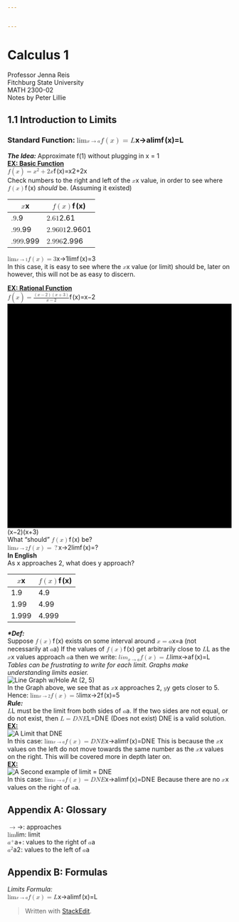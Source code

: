```yaml
---


---
```


<h1 id="calculus-1">Calculus 1</h1>
<p>Professor Jenna Reis<br>
Fitchburg State University<br>
MATH 2300-02<br>
Notes by Peter Lillie</p>
<h2 id="introduction-to-limits">1.1 Introduction to Limits</h2>
<h3 id="standard-function-lim_x-to-a-fx--l">Standard Function: <span class="katex--display"><span class="katex-display"><span class="katex"><span class="katex-mathml"><math><semantics><mrow><msub><mi>lim</mi><mo>⁡</mo><mrow><mi>x</mi><mo>→</mo><mi>a</mi></mrow></msub><mi>f</mi><mo>(</mo><mi>x</mi><mo>)</mo><mo>=</mo><mi>L</mi></mrow><annotation encoding="application/x-tex">\lim_{x \to a} f(x) = L</annotation></semantics></math></span><span class="katex-html" aria-hidden="true"><span class="strut" style="height: 0.75em;"></span><span class="strut bottom" style="height: 1.45em; vertical-align: -0.7em;"></span><span class="base"><span class="mop op-limits"><span class="vlist-t vlist-t2"><span class="vlist-r"><span class="vlist" style="height: 0.69444em;"><span class="" style="top: -2.1em; margin-left: 0em;"><span class="pstrut" style="height: 2.7em;"></span><span class="sizing reset-size6 size3 mtight"><span class="mord mtight"><span class="mord mathit mtight">x</span><span class="mrel mtight">→</span><span class="mord mathit mtight">a</span></span></span></span><span class="" style="top: -2.7em;"><span class="pstrut" style="height: 2.7em;"></span><span class=""><span class="mop">lim</span></span></span></span><span class="vlist-s">​</span></span><span class="vlist-r"><span class="vlist" style="height: 0.7em;"></span></span></span></span><span class="mord mathit" style="margin-right: 0.10764em;">f</span><span class="mopen">(</span><span class="mord mathit">x</span><span class="mclose">)</span><span class="mrel">=</span><span class="mord mathit">L</span></span></span></span></span></span></h3>
<p><b><i>The Idea:</i></b> Approximate f(1) without plugging in x = 1<br>
<b><u>EX: Basic Function</u></b><br>
<span class="katex--display"><span class="katex-display"><span class="katex"><span class="katex-mathml"><math><semantics><mrow><mi>f</mi><mo>(</mo><mi>x</mi><mo>)</mo><mo>=</mo><msup><mi>x</mi><mn>2</mn></msup><mo>+</mo><mn>2</mn><mi>x</mi></mrow><annotation encoding="application/x-tex"> f(x) =x^2+2x </annotation></semantics></math></span><span class="katex-html" aria-hidden="true"><span class="strut" style="height: 0.864108em;"></span><span class="strut bottom" style="height: 1.11411em; vertical-align: -0.25em;"></span><span class="base"><span class="mord mathit" style="margin-right: 0.10764em;">f</span><span class="mopen">(</span><span class="mord mathit">x</span><span class="mclose">)</span><span class="mrel">=</span><span class="mord"><span class="mord mathit">x</span><span class="msupsub"><span class="vlist-t"><span class="vlist-r"><span class="vlist" style="height: 0.864108em;"><span class="" style="top: -3.113em; margin-right: 0.05em;"><span class="pstrut" style="height: 2.7em;"></span><span class="sizing reset-size6 size3 mtight"><span class="mord mathrm mtight">2</span></span></span></span></span></span></span></span><span class="mbin">+</span><span class="mord mathrm">2</span><span class="mord mathit">x</span></span></span></span></span></span><br>
Check numbers to the right and left of the <span class="katex--inline"><span class="katex"><span class="katex-mathml"><math><semantics><mrow><mi>x</mi></mrow><annotation encoding="application/x-tex">x</annotation></semantics></math></span><span class="katex-html" aria-hidden="true"><span class="strut" style="height: 0.43056em;"></span><span class="strut bottom" style="height: 0.43056em; vertical-align: 0em;"></span><span class="base"><span class="mord mathit">x</span></span></span></span></span> value, in order to see where <span class="katex--inline"><span class="katex"><span class="katex-mathml"><math><semantics><mrow><mi>f</mi><mo>(</mo><mi>x</mi><mo>)</mo></mrow><annotation encoding="application/x-tex">f(x)</annotation></semantics></math></span><span class="katex-html" aria-hidden="true"><span class="strut" style="height: 0.75em;"></span><span class="strut bottom" style="height: 1em; vertical-align: -0.25em;"></span><span class="base"><span class="mord mathit" style="margin-right: 0.10764em;">f</span><span class="mopen">(</span><span class="mord mathit">x</span><span class="mclose">)</span></span></span></span></span> <i>should</i> be. (Assuming it existed)</p>

<table>
<thead>
<tr>
<th><span class="katex--inline"><span class="katex"><span class="katex-mathml"><math><semantics><mrow><mi>x</mi></mrow><annotation encoding="application/x-tex">x</annotation></semantics></math></span><span class="katex-html" aria-hidden="true"><span class="strut" style="height: 0.43056em;"></span><span class="strut bottom" style="height: 0.43056em; vertical-align: 0em;"></span><span class="base"><span class="mord mathit">x</span></span></span></span></span></th>
<th><span class="katex--inline"><span class="katex"><span class="katex-mathml"><math><semantics><mrow><mi>f</mi><mo>(</mo><mi>x</mi><mo>)</mo></mrow><annotation encoding="application/x-tex">f(x)</annotation></semantics></math></span><span class="katex-html" aria-hidden="true"><span class="strut" style="height: 0.75em;"></span><span class="strut bottom" style="height: 1em; vertical-align: -0.25em;"></span><span class="base"><span class="mord mathit" style="margin-right: 0.10764em;">f</span><span class="mopen">(</span><span class="mord mathit">x</span><span class="mclose">)</span></span></span></span></span></th>
</tr>
</thead>
<tbody>
<tr>
<td><span class="katex--inline"><span class="katex"><span class="katex-mathml"><math><semantics><mrow><mi mathvariant="normal">.</mi><mn>9</mn></mrow><annotation encoding="application/x-tex">.9</annotation></semantics></math></span><span class="katex-html" aria-hidden="true"><span class="strut" style="height: 0.64444em;"></span><span class="strut bottom" style="height: 0.64444em; vertical-align: 0em;"></span><span class="base"><span class="mord mathrm">.</span><span class="mord mathrm">9</span></span></span></span></span></td>
<td><span class="katex--inline"><span class="katex"><span class="katex-mathml"><math><semantics><mrow><mn>2</mn><mi mathvariant="normal">.</mi><mn>6</mn><mn>1</mn></mrow><annotation encoding="application/x-tex">2.61</annotation></semantics></math></span><span class="katex-html" aria-hidden="true"><span class="strut" style="height: 0.64444em;"></span><span class="strut bottom" style="height: 0.64444em; vertical-align: 0em;"></span><span class="base"><span class="mord mathrm">2</span><span class="mord mathrm">.</span><span class="mord mathrm">6</span><span class="mord mathrm">1</span></span></span></span></span></td>
</tr>
<tr>
<td><span class="katex--inline"><span class="katex"><span class="katex-mathml"><math><semantics><mrow><mi mathvariant="normal">.</mi><mn>9</mn><mn>9</mn></mrow><annotation encoding="application/x-tex">.99</annotation></semantics></math></span><span class="katex-html" aria-hidden="true"><span class="strut" style="height: 0.64444em;"></span><span class="strut bottom" style="height: 0.64444em; vertical-align: 0em;"></span><span class="base"><span class="mord mathrm">.</span><span class="mord mathrm">9</span><span class="mord mathrm">9</span></span></span></span></span></td>
<td><span class="katex--inline"><span class="katex"><span class="katex-mathml"><math><semantics><mrow><mn>2</mn><mi mathvariant="normal">.</mi><mn>9</mn><mn>6</mn><mn>0</mn><mn>1</mn></mrow><annotation encoding="application/x-tex">2.9601</annotation></semantics></math></span><span class="katex-html" aria-hidden="true"><span class="strut" style="height: 0.64444em;"></span><span class="strut bottom" style="height: 0.64444em; vertical-align: 0em;"></span><span class="base"><span class="mord mathrm">2</span><span class="mord mathrm">.</span><span class="mord mathrm">9</span><span class="mord mathrm">6</span><span class="mord mathrm">0</span><span class="mord mathrm">1</span></span></span></span></span></td>
</tr>
<tr>
<td><span class="katex--inline"><span class="katex"><span class="katex-mathml"><math><semantics><mrow><mi mathvariant="normal">.</mi><mn>9</mn><mn>9</mn><mn>9</mn></mrow><annotation encoding="application/x-tex">.999</annotation></semantics></math></span><span class="katex-html" aria-hidden="true"><span class="strut" style="height: 0.64444em;"></span><span class="strut bottom" style="height: 0.64444em; vertical-align: 0em;"></span><span class="base"><span class="mord mathrm">.</span><span class="mord mathrm">9</span><span class="mord mathrm">9</span><span class="mord mathrm">9</span></span></span></span></span></td>
<td><span class="katex--inline"><span class="katex"><span class="katex-mathml"><math><semantics><mrow><mn>2</mn><mi mathvariant="normal">.</mi><mn>9</mn><mn>9</mn><mn>6</mn></mrow><annotation encoding="application/x-tex">2.996</annotation></semantics></math></span><span class="katex-html" aria-hidden="true"><span class="strut" style="height: 0.64444em;"></span><span class="strut bottom" style="height: 0.64444em; vertical-align: 0em;"></span><span class="base"><span class="mord mathrm">2</span><span class="mord mathrm">.</span><span class="mord mathrm">9</span><span class="mord mathrm">9</span><span class="mord mathrm">6</span></span></span></span></span></td>
</tr>
</tbody>
</table><p><span class="katex--display"><span class="katex-display"><span class="katex"><span class="katex-mathml"><math><semantics><mrow><msub><mi>lim</mi><mo>⁡</mo><mrow><mi>x</mi><mo>→</mo><mn>1</mn></mrow></msub><mi>f</mi><mo>(</mo><mi>x</mi><mo>)</mo><mo>=</mo><mn>3</mn></mrow><annotation encoding="application/x-tex"> \lim_{x\to1} f(x) = 3 </annotation></semantics></math></span><span class="katex-html" aria-hidden="true"><span class="strut" style="height: 0.75em;"></span><span class="strut bottom" style="height: 1.46711em; vertical-align: -0.717108em;"></span><span class="base"><span class="mop op-limits"><span class="vlist-t vlist-t2"><span class="vlist-r"><span class="vlist" style="height: 0.69444em;"><span class="" style="top: -2.08289em; margin-left: 0em;"><span class="pstrut" style="height: 2.7em;"></span><span class="sizing reset-size6 size3 mtight"><span class="mord mtight"><span class="mord mathit mtight">x</span><span class="mrel mtight">→</span><span class="mord mathrm mtight">1</span></span></span></span><span class="" style="top: -2.7em;"><span class="pstrut" style="height: 2.7em;"></span><span class=""><span class="mop">lim</span></span></span></span><span class="vlist-s">​</span></span><span class="vlist-r"><span class="vlist" style="height: 0.717108em;"></span></span></span></span><span class="mord mathit" style="margin-right: 0.10764em;">f</span><span class="mopen">(</span><span class="mord mathit">x</span><span class="mclose">)</span><span class="mrel">=</span><span class="mord mathrm">3</span></span></span></span></span></span><br>
In this case, it is easy to see where the <span class="katex--inline"><span class="katex"><span class="katex-mathml"><math><semantics><mrow><mi>x</mi></mrow><annotation encoding="application/x-tex">x</annotation></semantics></math></span><span class="katex-html" aria-hidden="true"><span class="strut" style="height: 0.43056em;"></span><span class="strut bottom" style="height: 0.43056em; vertical-align: 0em;"></span><span class="base"><span class="mord mathit">x</span></span></span></span></span> value (or limit) should be, later on however, this will not be as easy to discern.</p>
<p><b><u>EX: Rational Function</u></b><br>
<span class="katex--display"><span class="katex-display"><span class="katex"><span class="katex-mathml"><math><semantics><mrow><mi>f</mi><mo>(</mo><mi>x</mi><mo>)</mo><mo>=</mo><mfrac><mrow><mo>(</mo><mi>x</mi><mo>−</mo><mn>2</mn><mo>)</mo><mo>(</mo><mi>x</mi><mo>+</mo><mn>3</mn><mo>)</mo></mrow><mrow><mi>x</mi><mo>−</mo><mn>2</mn></mrow></mfrac></mrow><annotation encoding="application/x-tex">f(x)=\frac{(x-2)(x+3)}{x-2} </annotation></semantics></math></span><span class="katex-html" aria-hidden="true"><span class="strut" style="height: 1.427em;"></span><span class="strut bottom" style="height: 2.19633em; vertical-align: -0.76933em;"></span><span class="base"><span class="mord mathit" style="margin-right: 0.10764em;">f</span><span class="mopen">(</span><span class="mord mathit">x</span><span class="mclose">)</span><span class="mrel">=</span><span class="mord"><span class="mopen nulldelimiter"></span><span class="mfrac"><span class="vlist-t vlist-t2"><span class="vlist-r"><span class="vlist" style="height: 1.427em;"><span class="" style="top: -2.314em;"><span class="pstrut" style="height: 3em;"></span><span class="mord"><span class="mord mathit">x</span><span class="mbin">−</span><span class="mord mathrm">2</span></span></span><span class="" style="top: -3.23em;"><span class="pstrut" style="height: 3em;"></span><span class="frac-line hide-tail" style="height: 0.04em;"><svg width="400em" height="400em" viewBox="0 0 400000 400000" preserveAspectRatio="xMinYMin slice"><path d="M0 0 h400000 v400000 h-400000z M0 0 h400000 v400000 h-400000z"></path></svg></span></span><span class="" style="top: -3.677em;"><span class="pstrut" style="height: 3em;"></span><span class="mord"><span class="mopen">(</span><span class="mord mathit">x</span><span class="mbin">−</span><span class="mord mathrm">2</span><span class="mclose">)</span><span class="mopen">(</span><span class="mord mathit">x</span><span class="mbin">+</span><span class="mord mathrm">3</span><span class="mclose">)</span></span></span></span><span class="vlist-s">​</span></span><span class="vlist-r"><span class="vlist" style="height: 0.76933em;"></span></span></span></span><span class="mclose nulldelimiter"></span></span></span></span></span></span></span><br>
What “should” <span class="katex--inline"><span class="katex"><span class="katex-mathml"><math><semantics><mrow><mi>f</mi><mo>(</mo><mi>x</mi><mo>)</mo></mrow><annotation encoding="application/x-tex">f(x)</annotation></semantics></math></span><span class="katex-html" aria-hidden="true"><span class="strut" style="height: 0.75em;"></span><span class="strut bottom" style="height: 1em; vertical-align: -0.25em;"></span><span class="base"><span class="mord mathit" style="margin-right: 0.10764em;">f</span><span class="mopen">(</span><span class="mord mathit">x</span><span class="mclose">)</span></span></span></span></span> be?<br>
<span class="katex--display"><span class="katex-display"><span class="katex"><span class="katex-mathml"><math><semantics><mrow><msub><mi>lim</mi><mo>⁡</mo><mrow><mi>x</mi><mo>→</mo><mn>2</mn></mrow></msub><mi>f</mi><mo>(</mo><mi>x</mi><mo>)</mo><mo>=</mo><mo>?</mo></mrow><annotation encoding="application/x-tex"> \lim_{x\to2}f(x)=?</annotation></semantics></math></span><span class="katex-html" aria-hidden="true"><span class="strut" style="height: 0.75em;"></span><span class="strut bottom" style="height: 1.46711em; vertical-align: -0.717108em;"></span><span class="base"><span class="mop op-limits"><span class="vlist-t vlist-t2"><span class="vlist-r"><span class="vlist" style="height: 0.69444em;"><span class="" style="top: -2.08289em; margin-left: 0em;"><span class="pstrut" style="height: 2.7em;"></span><span class="sizing reset-size6 size3 mtight"><span class="mord mtight"><span class="mord mathit mtight">x</span><span class="mrel mtight">→</span><span class="mord mathrm mtight">2</span></span></span></span><span class="" style="top: -2.7em;"><span class="pstrut" style="height: 2.7em;"></span><span class=""><span class="mop">lim</span></span></span></span><span class="vlist-s">​</span></span><span class="vlist-r"><span class="vlist" style="height: 0.717108em;"></span></span></span></span><span class="mord mathit" style="margin-right: 0.10764em;">f</span><span class="mopen">(</span><span class="mord mathit">x</span><span class="mclose">)</span><span class="mrel">=</span><span class="mclose">?</span></span></span></span></span></span><br>
<b>In English</b><br>
As x approaches 2, what does y approach?</p>

<table>
<thead>
<tr>
<th><span class="katex--inline"><span class="katex"><span class="katex-mathml"><math><semantics><mrow><mi>x</mi></mrow><annotation encoding="application/x-tex">x</annotation></semantics></math></span><span class="katex-html" aria-hidden="true"><span class="strut" style="height: 0.43056em;"></span><span class="strut bottom" style="height: 0.43056em; vertical-align: 0em;"></span><span class="base"><span class="mord mathit">x</span></span></span></span></span></th>
<th><span class="katex--inline"><span class="katex"><span class="katex-mathml"><math><semantics><mrow><mi>f</mi><mo>(</mo><mi>x</mi><mo>)</mo></mrow><annotation encoding="application/x-tex">f(x)</annotation></semantics></math></span><span class="katex-html" aria-hidden="true"><span class="strut" style="height: 0.75em;"></span><span class="strut bottom" style="height: 1em; vertical-align: -0.25em;"></span><span class="base"><span class="mord mathit" style="margin-right: 0.10764em;">f</span><span class="mopen">(</span><span class="mord mathit">x</span><span class="mclose">)</span></span></span></span></span></th>
</tr>
</thead>
<tbody>
<tr>
<td>1.9</td>
<td>4.9</td>
</tr>
<tr>
<td>1.99</td>
<td>4.99</td>
</tr>
<tr>
<td>1.999</td>
<td>4.999</td>
</tr>
</tbody>
</table><p><b><i>*Def:</i></b><br>
Suppose <span class="katex--inline"><span class="katex"><span class="katex-mathml"><math><semantics><mrow><mi>f</mi><mo>(</mo><mi>x</mi><mo>)</mo></mrow><annotation encoding="application/x-tex">f(x)</annotation></semantics></math></span><span class="katex-html" aria-hidden="true"><span class="strut" style="height: 0.75em;"></span><span class="strut bottom" style="height: 1em; vertical-align: -0.25em;"></span><span class="base"><span class="mord mathit" style="margin-right: 0.10764em;">f</span><span class="mopen">(</span><span class="mord mathit">x</span><span class="mclose">)</span></span></span></span></span> exists on some interval around <span class="katex--inline"><span class="katex"><span class="katex-mathml"><math><semantics><mrow><mi>x</mi><mo>=</mo><mi>a</mi></mrow><annotation encoding="application/x-tex">x=a</annotation></semantics></math></span><span class="katex-html" aria-hidden="true"><span class="strut" style="height: 0.43056em;"></span><span class="strut bottom" style="height: 0.43056em; vertical-align: 0em;"></span><span class="base"><span class="mord mathit">x</span><span class="mrel">=</span><span class="mord mathit">a</span></span></span></span></span> (not necessarily at <span class="katex--inline"><span class="katex"><span class="katex-mathml"><math><semantics><mrow><mi>a</mi></mrow><annotation encoding="application/x-tex">a</annotation></semantics></math></span><span class="katex-html" aria-hidden="true"><span class="strut" style="height: 0.43056em;"></span><span class="strut bottom" style="height: 0.43056em; vertical-align: 0em;"></span><span class="base"><span class="mord mathit">a</span></span></span></span></span>) If the values of <span class="katex--inline"><span class="katex"><span class="katex-mathml"><math><semantics><mrow><mi>f</mi><mo>(</mo><mi>x</mi><mo>)</mo></mrow><annotation encoding="application/x-tex">f(x)</annotation></semantics></math></span><span class="katex-html" aria-hidden="true"><span class="strut" style="height: 0.75em;"></span><span class="strut bottom" style="height: 1em; vertical-align: -0.25em;"></span><span class="base"><span class="mord mathit" style="margin-right: 0.10764em;">f</span><span class="mopen">(</span><span class="mord mathit">x</span><span class="mclose">)</span></span></span></span></span> get arbitrarily close to <span class="katex--inline"><span class="katex"><span class="katex-mathml"><math><semantics><mrow><mi>L</mi></mrow><annotation encoding="application/x-tex">L</annotation></semantics></math></span><span class="katex-html" aria-hidden="true"><span class="strut" style="height: 0.68333em;"></span><span class="strut bottom" style="height: 0.68333em; vertical-align: 0em;"></span><span class="base"><span class="mord mathit">L</span></span></span></span></span> as the <span class="katex--inline"><span class="katex"><span class="katex-mathml"><math><semantics><mrow><mi>x</mi></mrow><annotation encoding="application/x-tex">x</annotation></semantics></math></span><span class="katex-html" aria-hidden="true"><span class="strut" style="height: 0.43056em;"></span><span class="strut bottom" style="height: 0.43056em; vertical-align: 0em;"></span><span class="base"><span class="mord mathit">x</span></span></span></span></span> values approach <span class="katex--inline"><span class="katex"><span class="katex-mathml"><math><semantics><mrow><mi>a</mi></mrow><annotation encoding="application/x-tex">a</annotation></semantics></math></span><span class="katex-html" aria-hidden="true"><span class="strut" style="height: 0.43056em;"></span><span class="strut bottom" style="height: 0.43056em; vertical-align: 0em;"></span><span class="base"><span class="mord mathit">a</span></span></span></span></span> then we write: <span class="katex--display"><span class="katex-display"><span class="katex"><span class="katex-mathml"><math><semantics><mrow><mi>l</mi><mi>i</mi><msub><mi>m</mi><mrow><mi>x</mi><mo>→</mo><mi>a</mi></mrow></msub><mi>f</mi><mo>(</mo><mi>x</mi><mo>)</mo><mo>=</mo><mi>L</mi></mrow><annotation encoding="application/x-tex"> lim_{x \to a}f(x)=L</annotation></semantics></math></span><span class="katex-html" aria-hidden="true"><span class="strut" style="height: 0.75em;"></span><span class="strut bottom" style="height: 1em; vertical-align: -0.25em;"></span><span class="base"><span class="mord mathit" style="margin-right: 0.01968em;">l</span><span class="mord mathit">i</span><span class="mord"><span class="mord mathit">m</span><span class="msupsub"><span class="vlist-t vlist-t2"><span class="vlist-r"><span class="vlist" style="height: 0.151392em;"><span class="" style="top: -2.55em; margin-left: 0em; margin-right: 0.05em;"><span class="pstrut" style="height: 2.7em;"></span><span class="sizing reset-size6 size3 mtight"><span class="mord mtight"><span class="mord mathit mtight">x</span><span class="mrel mtight">→</span><span class="mord mathit mtight">a</span></span></span></span></span><span class="vlist-s">​</span></span><span class="vlist-r"><span class="vlist" style="height: 0.15em;"></span></span></span></span></span><span class="mord mathit" style="margin-right: 0.10764em;">f</span><span class="mopen">(</span><span class="mord mathit">x</span><span class="mclose">)</span><span class="mrel">=</span><span class="mord mathit">L</span></span></span></span></span></span><br>
<i>Tables can be frustrating to write for each limit. Graphs make understanding limits easier.</i><br>
<img src="https://lh3.googleusercontent.com/ThNWKCLhQS1Sa9TnUN58Lr5V8hXgG7IFF_EYskr54otvGEpgAhywAyD18BFLQA5G2LeEkyVwPJ1E" alt="Line Graph w/Hole At (2, 5)" title="Line Graph w/Hole At (2, 5)"><br>
In the Graph above, we see that as <span class="katex--inline"><span class="katex"><span class="katex-mathml"><math><semantics><mrow><mi>x</mi></mrow><annotation encoding="application/x-tex">x</annotation></semantics></math></span><span class="katex-html" aria-hidden="true"><span class="strut" style="height: 0.43056em;"></span><span class="strut bottom" style="height: 0.43056em; vertical-align: 0em;"></span><span class="base"><span class="mord mathit">x</span></span></span></span></span> approaches 2, <span class="katex--inline"><span class="katex"><span class="katex-mathml"><math><semantics><mrow><mi>y</mi></mrow><annotation encoding="application/x-tex">y</annotation></semantics></math></span><span class="katex-html" aria-hidden="true"><span class="strut" style="height: 0.43056em;"></span><span class="strut bottom" style="height: 0.625em; vertical-align: -0.19444em;"></span><span class="base"><span class="mord mathit" style="margin-right: 0.03588em;">y</span></span></span></span></span> gets closer to 5. Hence: <span class="katex--inline"><span class="katex"><span class="katex-mathml"><math><semantics><mrow><msub><mi>lim</mi><mo>⁡</mo><mrow><mi>x</mi><mo>→</mo><mn>2</mn></mrow></msub><mi>f</mi><mo>(</mo><mi>x</mi><mo>)</mo><mo>=</mo><mn>5</mn></mrow><annotation encoding="application/x-tex">\lim_{x \to 2} f(x)=5</annotation></semantics></math></span><span class="katex-html" aria-hidden="true"><span class="strut" style="height: 0.75em;"></span><span class="strut bottom" style="height: 1em; vertical-align: -0.25em;"></span><span class="base"><span class="mop"><span class="mop">lim</span><span class="msupsub"><span class="vlist-t vlist-t2"><span class="vlist-r"><span class="vlist" style="height: 0.301108em;"><span class="" style="top: -2.55em; margin-right: 0.05em;"><span class="pstrut" style="height: 2.7em;"></span><span class="sizing reset-size6 size3 mtight"><span class="mord mtight"><span class="mord mathit mtight">x</span><span class="mrel mtight">→</span><span class="mord mathrm mtight">2</span></span></span></span></span><span class="vlist-s">​</span></span><span class="vlist-r"><span class="vlist" style="height: 0.15em;"></span></span></span></span></span><span class="mord mathit" style="margin-right: 0.10764em;">f</span><span class="mopen">(</span><span class="mord mathit">x</span><span class="mclose">)</span><span class="mrel">=</span><span class="mord mathrm">5</span></span></span></span></span><br>
<b><i>Rule:</i></b><br>
<span class="katex--inline"><span class="katex"><span class="katex-mathml"><math><semantics><mrow><mi>L</mi></mrow><annotation encoding="application/x-tex">L</annotation></semantics></math></span><span class="katex-html" aria-hidden="true"><span class="strut" style="height: 0.68333em;"></span><span class="strut bottom" style="height: 0.68333em; vertical-align: 0em;"></span><span class="base"><span class="mord mathit">L</span></span></span></span></span> must be the limit from both sides of <span class="katex--inline"><span class="katex"><span class="katex-mathml"><math><semantics><mrow><mi>a</mi></mrow><annotation encoding="application/x-tex">a</annotation></semantics></math></span><span class="katex-html" aria-hidden="true"><span class="strut" style="height: 0.43056em;"></span><span class="strut bottom" style="height: 0.43056em; vertical-align: 0em;"></span><span class="base"><span class="mord mathit">a</span></span></span></span></span>. If the two sides are not equal, or do not exist, then <span class="katex--inline"><span class="katex"><span class="katex-mathml"><math><semantics><mrow><mi>L</mi><mo>=</mo><mi>D</mi><mi>N</mi><mi>E</mi></mrow><annotation encoding="application/x-tex">L = DNE</annotation></semantics></math></span><span class="katex-html" aria-hidden="true"><span class="strut" style="height: 0.68333em;"></span><span class="strut bottom" style="height: 0.68333em; vertical-align: 0em;"></span><span class="base"><span class="mord mathit">L</span><span class="mrel">=</span><span class="mord mathit" style="margin-right: 0.02778em;">D</span><span class="mord mathit" style="margin-right: 0.10903em;">N</span><span class="mord mathit" style="margin-right: 0.05764em;">E</span></span></span></span></span> (Does not exist) DNE is a valid solution.<br>
<b><u>EX:</u></b><br>
<img src="https://lh3.googleusercontent.com/595qWL5TTu5w77_0OsFCIppi6M1FUhIFTunE4ThmLuklbMFomXSUWRdveCGPhSkVqIIM5q1NC4tE" alt="A Limit that DNE" title="DNE Example 1"><br>
In this case: <span class="katex--display"><span class="katex-display"><span class="katex"><span class="katex-mathml"><math><semantics><mrow><msub><mi>lim</mi><mo>⁡</mo><mrow><mi>x</mi><mo>→</mo><mi>a</mi></mrow></msub><mi>f</mi><mo>(</mo><mi>x</mi><mo>)</mo><mo>=</mo><mi>D</mi><mi>N</mi><mi>E</mi></mrow><annotation encoding="application/x-tex">\lim_{x \to a}f(x)=DNE</annotation></semantics></math></span><span class="katex-html" aria-hidden="true"><span class="strut" style="height: 0.75em;"></span><span class="strut bottom" style="height: 1.45em; vertical-align: -0.7em;"></span><span class="base"><span class="mop op-limits"><span class="vlist-t vlist-t2"><span class="vlist-r"><span class="vlist" style="height: 0.69444em;"><span class="" style="top: -2.1em; margin-left: 0em;"><span class="pstrut" style="height: 2.7em;"></span><span class="sizing reset-size6 size3 mtight"><span class="mord mtight"><span class="mord mathit mtight">x</span><span class="mrel mtight">→</span><span class="mord mathit mtight">a</span></span></span></span><span class="" style="top: -2.7em;"><span class="pstrut" style="height: 2.7em;"></span><span class=""><span class="mop">lim</span></span></span></span><span class="vlist-s">​</span></span><span class="vlist-r"><span class="vlist" style="height: 0.7em;"></span></span></span></span><span class="mord mathit" style="margin-right: 0.10764em;">f</span><span class="mopen">(</span><span class="mord mathit">x</span><span class="mclose">)</span><span class="mrel">=</span><span class="mord mathit" style="margin-right: 0.02778em;">D</span><span class="mord mathit" style="margin-right: 0.10903em;">N</span><span class="mord mathit" style="margin-right: 0.05764em;">E</span></span></span></span></span></span> This is because the <span class="katex--inline"><span class="katex"><span class="katex-mathml"><math><semantics><mrow><mi>x</mi></mrow><annotation encoding="application/x-tex">x</annotation></semantics></math></span><span class="katex-html" aria-hidden="true"><span class="strut" style="height: 0.43056em;"></span><span class="strut bottom" style="height: 0.43056em; vertical-align: 0em;"></span><span class="base"><span class="mord mathit">x</span></span></span></span></span> values on the left do not move towards the same number as the <span class="katex--inline"><span class="katex"><span class="katex-mathml"><math><semantics><mrow><mi>x</mi></mrow><annotation encoding="application/x-tex">x</annotation></semantics></math></span><span class="katex-html" aria-hidden="true"><span class="strut" style="height: 0.43056em;"></span><span class="strut bottom" style="height: 0.43056em; vertical-align: 0em;"></span><span class="base"><span class="mord mathit">x</span></span></span></span></span> values on the right. This will be covered more in depth later on.<br>
<b><u>EX:</u></b><br>
<img src="https://lh3.googleusercontent.com/ds4BVTLdNq-uNMAhoEGTfsMh1-sRBxKVmfv1VgbnOinTueeF0x5b8EJJ7Uc-VOzg0unBAGQQGmBX" alt="A Second example of limit = DNE" title="DNE Limit EX 2"><br>
In this case: <span class="katex--display"><span class="katex-display"><span class="katex"><span class="katex-mathml"><math><semantics><mrow><msub><mi>lim</mi><mo>⁡</mo><mrow><mi>x</mi><mo>→</mo><mi>a</mi></mrow></msub><mi>f</mi><mo>(</mo><mi>x</mi><mo>)</mo><mo>=</mo><mi>D</mi><mi>N</mi><mi>E</mi></mrow><annotation encoding="application/x-tex">\lim_{x \to a}f(x)=DNE</annotation></semantics></math></span><span class="katex-html" aria-hidden="true"><span class="strut" style="height: 0.75em;"></span><span class="strut bottom" style="height: 1.45em; vertical-align: -0.7em;"></span><span class="base"><span class="mop op-limits"><span class="vlist-t vlist-t2"><span class="vlist-r"><span class="vlist" style="height: 0.69444em;"><span class="" style="top: -2.1em; margin-left: 0em;"><span class="pstrut" style="height: 2.7em;"></span><span class="sizing reset-size6 size3 mtight"><span class="mord mtight"><span class="mord mathit mtight">x</span><span class="mrel mtight">→</span><span class="mord mathit mtight">a</span></span></span></span><span class="" style="top: -2.7em;"><span class="pstrut" style="height: 2.7em;"></span><span class=""><span class="mop">lim</span></span></span></span><span class="vlist-s">​</span></span><span class="vlist-r"><span class="vlist" style="height: 0.7em;"></span></span></span></span><span class="mord mathit" style="margin-right: 0.10764em;">f</span><span class="mopen">(</span><span class="mord mathit">x</span><span class="mclose">)</span><span class="mrel">=</span><span class="mord mathit" style="margin-right: 0.02778em;">D</span><span class="mord mathit" style="margin-right: 0.10903em;">N</span><span class="mord mathit" style="margin-right: 0.05764em;">E</span></span></span></span></span></span> Because there are no <span class="katex--inline"><span class="katex"><span class="katex-mathml"><math><semantics><mrow><mi>x</mi></mrow><annotation encoding="application/x-tex">x</annotation></semantics></math></span><span class="katex-html" aria-hidden="true"><span class="strut" style="height: 0.43056em;"></span><span class="strut bottom" style="height: 0.43056em; vertical-align: 0em;"></span><span class="base"><span class="mord mathit">x</span></span></span></span></span> values on the right of <span class="katex--inline"><span class="katex"><span class="katex-mathml"><math><semantics><mrow><mi>a</mi></mrow><annotation encoding="application/x-tex">a</annotation></semantics></math></span><span class="katex-html" aria-hidden="true"><span class="strut" style="height: 0.43056em;"></span><span class="strut bottom" style="height: 0.43056em; vertical-align: 0em;"></span><span class="base"><span class="mord mathit">a</span></span></span></span></span>.</p>
<h2 id="appendix-a-glossary">Appendix A: Glossary</h2>
<p><span class="katex--inline"><span class="katex"><span class="katex-mathml"><math><semantics><mrow><mo>→</mo></mrow><annotation encoding="application/x-tex">\to</annotation></semantics></math></span><span class="katex-html" aria-hidden="true"><span class="strut" style="height: 0.36687em;"></span><span class="strut bottom" style="height: 0.36687em; vertical-align: 0em;"></span><span class="base"><span class="mrel">→</span></span></span></span></span>: approaches<br>
<span class="katex--inline"><span class="katex"><span class="katex-mathml"><math><semantics><mrow><mi>lim</mi><mo>⁡</mo></mrow><annotation encoding="application/x-tex">\lim</annotation></semantics></math></span><span class="katex-html" aria-hidden="true"><span class="strut" style="height: 0.69444em;"></span><span class="strut bottom" style="height: 0.69444em; vertical-align: 0em;"></span><span class="base"><span class="mop">lim</span></span></span></span></span>: limit<br>
<span class="katex--inline"><span class="katex"><span class="katex-mathml"><math><semantics><mrow><msup><mi>a</mi><mo>+</mo></msup></mrow><annotation encoding="application/x-tex">a^+</annotation></semantics></math></span><span class="katex-html" aria-hidden="true"><span class="strut" style="height: 0.771331em;"></span><span class="strut bottom" style="height: 0.771331em; vertical-align: 0em;"></span><span class="base"><span class="mord"><span class="mord mathit">a</span><span class="msupsub"><span class="vlist-t"><span class="vlist-r"><span class="vlist" style="height: 0.771331em;"><span class="" style="top: -3.063em; margin-right: 0.05em;"><span class="pstrut" style="height: 2.7em;"></span><span class="sizing reset-size6 size3 mtight"><span class="mbin mtight">+</span></span></span></span></span></span></span></span></span></span></span></span>: values to the right of <span class="katex--inline"><span class="katex"><span class="katex-mathml"><math><semantics><mrow><mi>a</mi></mrow><annotation encoding="application/x-tex">a</annotation></semantics></math></span><span class="katex-html" aria-hidden="true"><span class="strut" style="height: 0.43056em;"></span><span class="strut bottom" style="height: 0.43056em; vertical-align: 0em;"></span><span class="base"><span class="mord mathit">a</span></span></span></span></span><br>
<span class="katex--inline"><span class="katex"><span class="katex-mathml"><math><semantics><mrow><msup><mi>a</mi><mn>2</mn></msup></mrow><annotation encoding="application/x-tex">a^2</annotation></semantics></math></span><span class="katex-html" aria-hidden="true"><span class="strut" style="height: 0.814108em;"></span><span class="strut bottom" style="height: 0.814108em; vertical-align: 0em;"></span><span class="base"><span class="mord"><span class="mord mathit">a</span><span class="msupsub"><span class="vlist-t"><span class="vlist-r"><span class="vlist" style="height: 0.814108em;"><span class="" style="top: -3.063em; margin-right: 0.05em;"><span class="pstrut" style="height: 2.7em;"></span><span class="sizing reset-size6 size3 mtight"><span class="mord mathrm mtight">2</span></span></span></span></span></span></span></span></span></span></span></span>: values to the left of <span class="katex--inline"><span class="katex"><span class="katex-mathml"><math><semantics><mrow><mi>a</mi></mrow><annotation encoding="application/x-tex">a</annotation></semantics></math></span><span class="katex-html" aria-hidden="true"><span class="strut" style="height: 0.43056em;"></span><span class="strut bottom" style="height: 0.43056em; vertical-align: 0em;"></span><span class="base"><span class="mord mathit">a</span></span></span></span></span></p>
<h2 id="appendix-b-formulas">Appendix B: Formulas</h2>
<p><i>Limits Formula:</i><br>
<span class="katex--display"><span class="katex-display"><span class="katex"><span class="katex-mathml"><math><semantics><mrow><msub><mi>lim</mi><mo>⁡</mo><mrow><mi>x</mi><mo>→</mo><mi>a</mi></mrow></msub><mi>f</mi><mo>(</mo><mi>x</mi><mo>)</mo><mo>=</mo><mi>L</mi></mrow><annotation encoding="application/x-tex">\lim_{x \to a}f(x)=L</annotation></semantics></math></span><span class="katex-html" aria-hidden="true"><span class="strut" style="height: 0.75em;"></span><span class="strut bottom" style="height: 1.45em; vertical-align: -0.7em;"></span><span class="base"><span class="mop op-limits"><span class="vlist-t vlist-t2"><span class="vlist-r"><span class="vlist" style="height: 0.69444em;"><span class="" style="top: -2.1em; margin-left: 0em;"><span class="pstrut" style="height: 2.7em;"></span><span class="sizing reset-size6 size3 mtight"><span class="mord mtight"><span class="mord mathit mtight">x</span><span class="mrel mtight">→</span><span class="mord mathit mtight">a</span></span></span></span><span class="" style="top: -2.7em;"><span class="pstrut" style="height: 2.7em;"></span><span class=""><span class="mop">lim</span></span></span></span><span class="vlist-s">​</span></span><span class="vlist-r"><span class="vlist" style="height: 0.7em;"></span></span></span></span><span class="mord mathit" style="margin-right: 0.10764em;">f</span><span class="mopen">(</span><span class="mord mathit">x</span><span class="mclose">)</span><span class="mrel">=</span><span class="mord mathit">L</span></span></span></span></span></span></p>
<blockquote>
<p>Written with <a href="https://stackedit.io/">StackEdit</a>.</p>
</blockquote>

